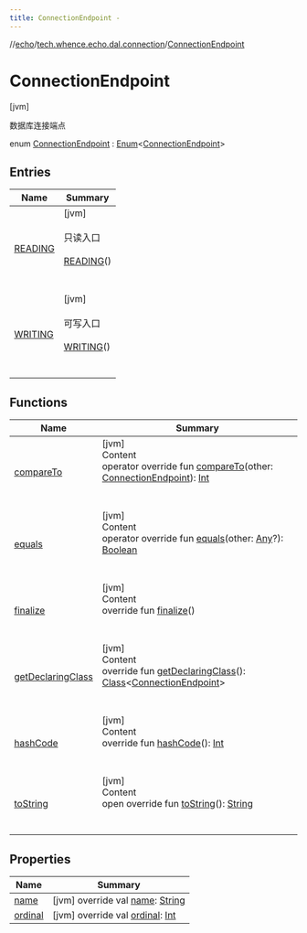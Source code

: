 ```yaml
---
title: ConnectionEndpoint -
---
```

//[echo](../../index.md)/[tech.whence.echo.dal.connection](../index.md)/[ConnectionEndpoint](index.md)



# ConnectionEndpoint  
 [jvm] 

数据库连接端点

enum [ConnectionEndpoint](index.md) : [Enum](https://kotlinlang.org/api/latest/jvm/stdlib/kotlin/-enum/index.html)<[ConnectionEndpoint](index.md)>    


## Entries  
  
|  Name|  Summary| 
|---|---|
| [READING](-r-e-a-d-i-n-g/index.md)|  [jvm] <br><br>只读入口<br><br>[READING](-r-e-a-d-i-n-g/index.md)()  <br>  <br>   <br>
| [WRITING](-w-r-i-t-i-n-g/index.md)|  [jvm] <br><br>可写入口<br><br>[WRITING](-w-r-i-t-i-n-g/index.md)()  <br>  <br>   <br>


## Functions  
  
|  Name|  Summary| 
|---|---|
| [compareTo](-w-r-i-t-i-n-g/index.md#kotlin/Enum/compareTo/#tech.whence.echo.dal.connection.ConnectionEndpoint/PointingToDeclaration/)| [jvm]  <br>Content  <br>operator override fun [compareTo](-w-r-i-t-i-n-g/index.md#kotlin/Enum/compareTo/#tech.whence.echo.dal.connection.ConnectionEndpoint/PointingToDeclaration/)(other: [ConnectionEndpoint](index.md)): [Int](https://kotlinlang.org/api/latest/jvm/stdlib/kotlin/-int/index.html)  <br><br><br>
| [equals](../../tech.whence.echo.webclient.response/-response-mocker/-purpose/-p-a-r-s-e-d/index.md#kotlin/Enum/equals/#kotlin.Any?/PointingToDeclaration/)| [jvm]  <br>Content  <br>operator override fun [equals](../../tech.whence.echo.webclient.response/-response-mocker/-purpose/-p-a-r-s-e-d/index.md#kotlin/Enum/equals/#kotlin.Any?/PointingToDeclaration/)(other: [Any](https://kotlinlang.org/api/latest/jvm/stdlib/kotlin/-any/index.html)?): [Boolean](https://kotlinlang.org/api/latest/jvm/stdlib/kotlin/-boolean/index.html)  <br><br><br>
| [finalize](../../tech.whence.echo.webclient.response/-response-mocker/-purpose/-p-a-r-s-e-d/index.md#kotlin/Enum/finalize/#/PointingToDeclaration/)| [jvm]  <br>Content  <br>override fun [finalize](../../tech.whence.echo.webclient.response/-response-mocker/-purpose/-p-a-r-s-e-d/index.md#kotlin/Enum/finalize/#/PointingToDeclaration/)()  <br><br><br>
| [getDeclaringClass](../../tech.whence.echo.webclient.response/-response-mocker/-purpose/-p-a-r-s-e-d/index.md#kotlin/Enum/getDeclaringClass/#/PointingToDeclaration/)| [jvm]  <br>Content  <br>override fun [getDeclaringClass](../../tech.whence.echo.webclient.response/-response-mocker/-purpose/-p-a-r-s-e-d/index.md#kotlin/Enum/getDeclaringClass/#/PointingToDeclaration/)(): [Class](https://docs.oracle.com/javase/8/docs/api/java/lang/Class.html)<[ConnectionEndpoint](index.md)>  <br><br><br>
| [hashCode](../../tech.whence.echo.webclient.response/-response-mocker/-purpose/-p-a-r-s-e-d/index.md#kotlin/Enum/hashCode/#/PointingToDeclaration/)| [jvm]  <br>Content  <br>override fun [hashCode](../../tech.whence.echo.webclient.response/-response-mocker/-purpose/-p-a-r-s-e-d/index.md#kotlin/Enum/hashCode/#/PointingToDeclaration/)(): [Int](https://kotlinlang.org/api/latest/jvm/stdlib/kotlin/-int/index.html)  <br><br><br>
| [toString](../../tech.whence.echo.webclient.response/-response-mocker/-purpose/-p-a-r-s-e-d/index.md#kotlin/Enum/toString/#/PointingToDeclaration/)| [jvm]  <br>Content  <br>open override fun [toString](../../tech.whence.echo.webclient.response/-response-mocker/-purpose/-p-a-r-s-e-d/index.md#kotlin/Enum/toString/#/PointingToDeclaration/)(): [String](https://kotlinlang.org/api/latest/jvm/stdlib/kotlin/-string/index.html)  <br><br><br>


## Properties  
  
|  Name|  Summary| 
|---|---|
| [name](index.md#tech.whence.echo.dal.connection/ConnectionEndpoint/name/#/PointingToDeclaration/)|  [jvm] override val [name](index.md#tech.whence.echo.dal.connection/ConnectionEndpoint/name/#/PointingToDeclaration/): [String](https://kotlinlang.org/api/latest/jvm/stdlib/kotlin/-string/index.html)   <br>
| [ordinal](index.md#tech.whence.echo.dal.connection/ConnectionEndpoint/ordinal/#/PointingToDeclaration/)|  [jvm] override val [ordinal](index.md#tech.whence.echo.dal.connection/ConnectionEndpoint/ordinal/#/PointingToDeclaration/): [Int](https://kotlinlang.org/api/latest/jvm/stdlib/kotlin/-int/index.html)   <br>

